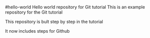 #hello-world
Hello world repository for Git tutorial
This is an example repository for the Git tutorial

This repository is bult step by step in the tutorial

It now includes steps for Github
